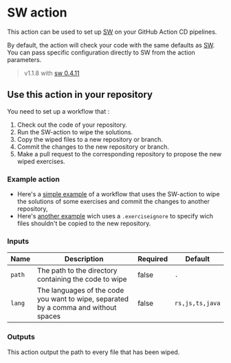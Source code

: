 # SW action

This action can be used to set up [SW](https://github.com/jobtrek/sw) on your
GitHub Action CD pipelines.

By default, the action will check your code with the same defaults as
[SW](https://github.com/jobtrek/sw?tab=readme-ov-file#defaults). You can pass
specific configuration directly to SW from the action parameters.

> v1.1.8 with [sw 0.4.11](https://github.com/jobtrek/sw/tree/v0.4.11)

## Use this action in your repository

You need to set up a workflow that :

1. Check out the code of your repository.
1. Run the SW-action to wipe the solutions.
1. Copy the wiped files to a new repository or branch.
1. Commit the changes to the new repository or branch.
1. Make a pull request to the corresponding repository to propose the new wiped
   exercises.

### Example action

- Here's a [simple example](action-example/simple-action.yml) of a workflow that
  uses the SW-action to wipe the solutions of some exercises and commit the
  changes to another repository,
- Here's [another example](action-example/with-ignore-file.yml) wich uses a
  `.exerciseignore` to specify wich files shouldn't be copied to the new
  repository.

### Inputs

| Name   | Description                                                                         | Required | Default         |
| ------ | ----------------------------------------------------------------------------------- | -------- | --------------- |
| `path` | The path to the directory containing the code to wipe                               | false    | `.`             |
| `lang` | The languages of the code you want to wipe, separated by a comma and without spaces | false    | `rs,js,ts,java` |

### Outputs

This action output the path to every file that has been wiped.
